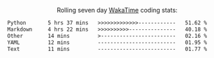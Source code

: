 <p align="center">Rolling seven day <a href='https://wakatime.com/'> WakaTime</a> coding stats:</p>
<!--START_SECTION:waka-->

```txt
Python       5 hrs 37 mins   >>>>>>>>>>>>>------------   51.62 %
Markdown     4 hrs 22 mins   >>>>>>>>>>---------------   40.18 %
Other        14 mins         >------------------------   02.16 %
YAML         12 mins         -------------------------   01.95 %
Text         11 mins         -------------------------   01.77 %
```

<!--END_SECTION:waka-->
